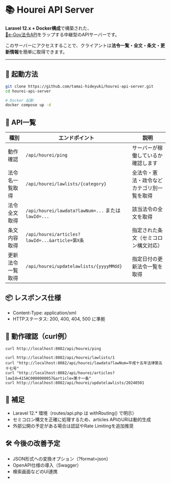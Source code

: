 # 📚 Hourei API Server

**Laravel 12.x + Docker構成**で構築された、  
[📘e-Gov法令API](https://elaws.e-gov.go.jp/)をラップする中継型のAPIサーバーです。

このサーバーにアクセスすることで、クライアントは**法令一覧・全文・条文・更新情報**を簡単に取得できます。

---

## 🚀 起動方法

```bash
git clone https://github.com/tamai-hideyuki/hourei-api-server.git
cd hourei-api-server

# Docker 起動
docker compose up -d
```
## 🔗 API一覧
| 種別         | エンドポイント                                          | 説明                    |
| ---------- | ------------------------------------------------ | --------------------- |
|  動作確認      | `/api/hourei/ping`                               | サーバーが稼働しているか確認します     |
|  法令名一覧取得  | `/api/hourei/lawlists/{category}`                | 全法令・憲法・政令などカテゴリ別一覧を取得 |
|  法令全文取得   | `/api/hourei/lawdata?lawNum=...` または `lawId=...` | 該当法令の全文を取得            |
|  条文内容取得   | `/api/hourei/articles?lawId=...&article=第X条`     | 指定された条文（セミコロン構文対応）    |
|  更新法令一覧取得 | `/api/hourei/updatelawlists/{yyyyMMdd}`          | 指定日付の更新法令一覧を取得        |

## 📦 レスポンス仕様
- Content-Type: application/xml
- HTTPステータス: 200, 400, 404, 500 に準拠

## 🧪 動作確認（curl例）
```
curl http://localhost:8082/api/hourei/ping

curl http://localhost:8082/api/hourei/lawlists/1
curl "http://localhost:8082/api/hourei/lawdata?lawNum=平成十五年法律第五十七号"
curl "http://localhost:8082/api/hourei/articles?lawId=415AC0000000057&article=第十一条"
curl http://localhost:8082/api/hourei/updatelawlists/20240501

```

## 📝 補足
- Laravel 12.* 環境（routes/api.php は withRouting() で明示）
- セミコロン構文を正確に処理するため、articles APIのURIは動的生成
- 外部公開の予定がある場合は認証やRate Limitingを追加推奨

## 🛠 今後の改善予定
- JSON形式への変換オプション（?format=json）
- OpenAPI仕様の導入（Swagger）
- 検索画面などのUI連携
- 